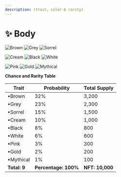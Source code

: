 ```yaml
---
description: (trait, color & rarity)
---
```


# ✨ Body

![Brown](https://storage.googleapis.com/poninis/Traits/2-body/\_Brown.png) ![Grey](https://storage.googleapis.com/poninis/Traits/2-body/\_Grey.png) ![Sorrel](https://storage.googleapis.com/poninis/Traits/2-body/\_Sorrel.png)

![Cream](https://storage.googleapis.com/poninis/Traits/2-body/\_Cream.png) ![Black](https://storage.googleapis.com/poninis/Traits/2-body/\_Black.png) ![White](https://storage.googleapis.com/poninis/Traits/2-body/\_White.png)

![Pink](https://storage.googleapis.com/poninis/Traits/2-body/\_Pink.png) ![Gold](https://storage.googleapis.com/poninis/Traits/2-body/\_Gold.png) ![Mythical](https://storage.googleapis.com/poninis/Traits/2-body/\_Mythical.png)

**Chance and Rarity Table**

| Trait        | Probability              | Total Supply    |
| ------------ | ------------------------ | --------------- |
| •Brown       | 32%                      | 3,200           |
| •Grey        | 23%                      | 2,300           |
| •Sorrel      | 15%                      | 1,500           |
| •Cream       | 10%                      | 1,000           |
| •Black       | 8%                       | 800             |
| •White       | 6%                       | 600             |
| •Pink        | 3%                       | 300             |
| •Gold        | 2%                       | 200             |
| •Mythical    | 1%                       | 100             |
| **Total: 9** | **Percentage:** **100%** | **NFT: 10,000** |

